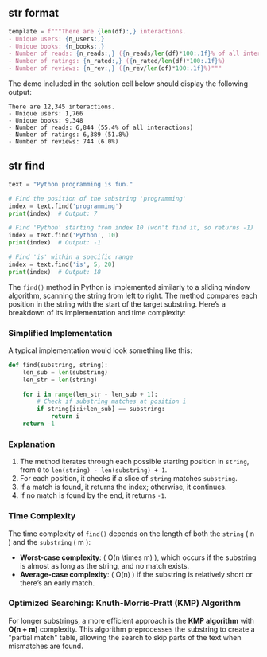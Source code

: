 
## str format

```python
template = f"""There are {len(df):,} interactions.
- Unique users: {n_users:,}
- Unique books: {n_books:,}
- Number of reads: {n_reads:,} ({n_reads/len(df)*100:.1f}% of all interactions)
- Number of ratings: {n_rated:,} ({n_rated/len(df)*100:.1f}%)
- Number of reviews: {n_rev:,} ({n_rev/len(df)*100:.1f}%)"""
```

The demo included in the solution cell below should display the following output:

```
There are 12,345 interactions.
- Unique users: 1,766
- Unique books: 9,348
- Number of reads: 6,844 (55.4% of all interactions)
- Number of ratings: 6,389 (51.8%)
- Number of reviews: 744 (6.0%)
```


## str find

```python
text = "Python programming is fun."

# Find the position of the substring 'programming'
index = text.find('programming')
print(index)  # Output: 7

# Find 'Python' starting from index 10 (won't find it, so returns -1)
index = text.find('Python', 10)
print(index)  # Output: -1

# Find 'is' within a specific range
index = text.find('is', 5, 20)
print(index)  # Output: 18

```

The `find()` method in Python is implemented similarly to a sliding window algorithm, scanning the string from left to right. The method compares each position in the string with the start of the target substring. Here’s a breakdown of its implementation and time complexity:

### Simplified Implementation
A typical implementation would look something like this:

```python
def find(substring, string):
    len_sub = len(substring)
    len_str = len(string)

    for i in range(len_str - len_sub + 1):
        # Check if substring matches at position i
        if string[i:i+len_sub] == substring:
            return i
    return -1
```

### Explanation
1. The method iterates through each possible starting position in `string`, from `0` to `len(string) - len(substring) + 1`.
2. For each position, it checks if a slice of `string` matches `substring`.
3. If a match is found, it returns the index; otherwise, it continues.
4. If no match is found by the end, it returns `-1`.

### Time Complexity
The time complexity of `find()` depends on the length of both the `string` \( n \) and the `substring` \( m \):
- **Worst-case complexity**: \( O(n \times m) \), which occurs if the substring is almost as long as the string, and no match exists.
- **Average-case complexity**: \( O(n) \) if the substring is relatively short or there’s an early match.

### Optimized Searching: Knuth-Morris-Pratt (KMP) Algorithm
For longer substrings, a more efficient approach is the **KMP algorithm** with **O(n + m)** complexity. This algorithm preprocesses the substring to create a "partial match" table, allowing the search to skip parts of the text when mismatches are found.

